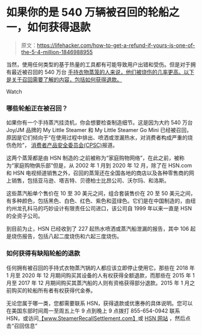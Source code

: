 # 如果你的是 540 万辆被召回的轮船之一，如何获得退款

> 原文：<https://lifehacker.com/how-to-get-a-refund-if-yours-is-one-of-the-5-4-million-1846988955>

当然，使用任何类型的基于热量的工具都有可能导致用户出错和受伤。但是对于拥有最近被召回的 540 万台 [手持衣物蒸笼的人来说，他们被烧伤的几率更高。以下是关于召回需要了解的内容，包括如何获得退款。](https://www.cpsc.gov/Recalls/2021/hsn-recalls-5-4-million-handheld-clothing-steamers-due-to-serious-burn-hazard) 

Watch

### 哪些轮船正在被召回？

如果你有一个手持蒸汽挂烫机，你会想要检查制造细节。这是因为大约 540 万台 Joy/JM 品牌的 My Little Steamer 和 My Little Steamer Go Mini 已经被召回，原因是它们倾向于“在使用过程中排出、喷洒或泄漏热水，对消费者构成严重的烧伤危险”， [消费者产品安全委员会(CPSC)](https://www.cpsc.gov/Recalls/2021/hsn-recalls-5-4-million-handheld-clothing-steamers-due-to-serious-burn-hazard)报道。

这两个蒸笼都是由 HSN 制造的:之前被称为“家庭购物网络”，在此之前，被称为“家庭购物俱乐部”但是，从 2002 年 1 月到 2020 年 12 月，除了在 HSN.com 和 HSN 电视频道销售之外，召回的蒸笼还在全国各地的商店以及各种零售商的网上销售，包括亚马逊、塔吉特、贝德柏士比昂公司、沃尔玛、和洛斯。

这些蒸汽船单个售价在 10 至 30 美元之间，组合套装售价在 20 至 50 美元之间，有多种颜色，包括黑色、白色、红色、紫色和蓝绿色。它们是在中国制造的，由纽约州龙孔科马的巧妙设计有限责任公司进口，该公司自 1999 年以来一直是 HSN 的全资子公司。

到目前为止，HSN 已经收到了 227 起热水喷洒或蒸汽船泄漏的报告，其中 106 起是烧伤报告，包括八起二度烧伤和六起三度烧伤。

### 如何获得有缺陷轮船的退款

任何拥有被召回的手持式衣物蒸汽锅的人都应该立即停止使用它。那些在 2018 年 1 月至 2020 年 12 月期间购买其设备的人有权获得全额退款，而那些在 2015 年 1 月至 2017 年 12 月期间购买其蒸汽船的人则有资格获得部分退款。2015 年 1 月之前购买的轮船所有者有权获得代金券。

无论您属于哪一类，您都需要联系 HSN，获得退款或优惠券的具体说明。您可以在美国东部时间周一至周五上午 9 点到晚上 9 点拨打 855-654-0942 联系 HSN，或访问[<u>【www.SteamerRecallSettlement.com】</u>](http://www.steamerrecallsettlement.com/)或 [HSN 网站](https://www.hsn.com/) ，然后点击“召回信息”